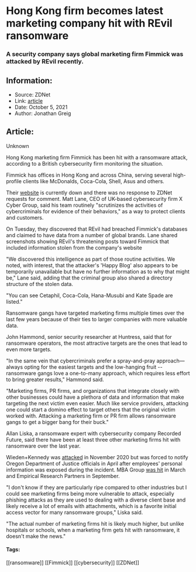 # Hong Kong firm becomes latest marketing company hit with REvil ransomware
### A security company says global marketing firm Fimmick was attacked by REvil recently.

## Information:
+ Source: ZDNet
+ Link: [article](https://www.zdnet.com/article/hong-kong-firm-becomes-latest-marketing-company-hit-with-revil-ransomware/)
+ Date: October 5, 2021
+ Author: Jonathan Greig


## Article:
Unknown

Hong Kong marketing firm Fimmick has been hit with a ransomware attack, according to a British cybersecurity firm monitoring the situation.

Fimmick has offices in Hong Kong and across China, serving several high-profile clients like McDonalds, Coca-Cola, Shell, Asus and others. 

Their [website](https://www.fimmick.com/) is currently down and there was no response to ZDNet requests for comment. Matt Lane, CEO of UK-based cybersecurity firm X Cyber Group, said his team routinely "scrutinizes the activities of cybercriminals for evidence of their behaviors," as a way to protect clients and customers. 

On Tuesday, they discovered that REvil had breached Fimmick's databases and claimed to have data from a number of global brands. Lane shared screenshots showing REvil's threatening posts toward Fimmick that included information stolen from the company's website

"We discovered this intelligence as part of those routine activities. We noted, with interest, that the attacker's 'Happy Blog' also appears to be temporarily unavailable but have no further information as to why that might be," Lane said, adding that the criminal group also shared a directory structure of the stolen data.

"You can see Cetaphil, Coca-Cola, Hana-Musubi and Kate Spade are listed."


Ransomware gangs have targeted marketing firms multiple times over the last few years because of their ties to larger companies with more valuable data. 






John Hammond, senior security researcher at Huntress, said that for ransomware operators, the most attractive targets are the ones that lead to even more targets. 

"In the same vein that cybercriminals prefer a spray-and-pray approach—always opting for the easiest targets and the low-hanging fruit -- ransomware gangs love a one-to-many approach, which requires less effort to bring greater results," Hammond said. 

"Marketing firms, PR firms, and organizations that integrate closely with other businesses could have a plethora of data and information that make targeting the next victim even easier. Much like service providers, attacking one could start a domino effect to target others that the original victim worked with. Attacking a marketing firm or PR firm allows ransomware gangs to get a bigger bang for their buck."

Allan Liska, a ransomware expert with cybersecurity company Recorded Future, said there have been at least three other marketing firms hit with ransomware over the last year. 

Wieden+Kennedy was [attacked](https://www.wweek.com/technology/2021/04/04/wieden-kennedy-employees-exposed-to-a-data-breach/) in November 2020 but was forced to notify Oregon Department of Justice officials in April after employees' personal information was exposed during the incident. MBA Group [was hit](https://www.printweek.com/news/article/print-group-hit-by-cyber-attack) in March and Empirical Research Partners in September. 

"I don't know if they are particularly ripe compared to other industries but I could see marketing firms being more vulnerable to attack, especially phishing attacks as they are used to dealing with a diverse client base and likely receive a lot of emails with attachments, which is a favorite initial access vector for many ransomware groups," Liska said. 

"The actual number of marketing firms hit is likely much higher, but unlike hospitals or schools, when a marketing firm gets hit with ransomware, it doesn't make the news."





#### Tags:
[[ransomware]] [[Fimmick]] [[cybersecurity]] [[ZDNet]]

